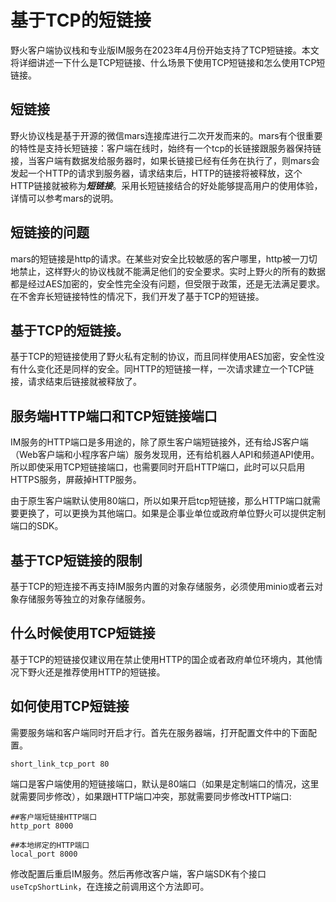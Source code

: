 # 基于TCP的短链接
野火客户端协议栈和专业版IM服务在2023年4月份开始支持了TCP短链接。本文将详细讲述一下什么是TCP短链接、什么场景下使用TCP短链接和怎么使用TCP短链接。

## 短链接
野火协议栈是基于开源的微信mars连接库进行二次开发而来的。mars有个很重要的特性是支持长短链接：客户端在线时，始终有一个tcp的长链接跟服务器保持链接，当客户端有数据发给服务器时，如果长链接已经有任务在执行了，则mars会发起一个HTTP的请求到服务器，请求结束后，HTTP的链接将被释放，这个HTTP链接就被称为***短链接***。采用长短链接结合的好处能够提高用户的使用体验，详情可以参考mars的说明。

## 短链接的问题
mars的短链接是http的请求。在某些对安全比较敏感的客户哪里，http被一刀切地禁止，这样野火的协议栈就不能满足他们的安全要求。实时上野火的所有的数据都是经过AES加密的，安全性完全没有问题，但受限于政策，还是无法满足要求。在不舍弃长短链接特性的情况下，我们开发了基于TCP的短链接。

## 基于TCP的短链接。
基于TCP的短链接使用了野火私有定制的协议，而且同样使用AES加密，安全性没有什么变化还是同样的安全。同HTTP的短链接一样，一次请求建立一个TCP链接，请求结束后链接就被释放了。

## 服务端HTTP端口和TCP短链接端口
IM服务的HTTP端口是多用途的，除了原生客户端短链接外，还有给JS客户端（Web客户端和小程序客户端）服务发现用，还有给机器人API和频道API使用。所以即使采用TCP短链接端口，也需要同时开启HTTP端口，此时可以只启用HTTPS服务，屏蔽掉HTTP服务。

由于原生客户端默认使用80端口，所以如果开启tcp短链接，那么HTTP端口就需要更换了，可以更换为其他端口。如果是企事业单位或政府单位野火可以提供定制端口的SDK。

## 基于TCP短链接的限制
基于TCP的短连接不再支持IM服务内置的对象存储服务，必须使用minio或者云对象存储服务等独立的对象存储服务。

## 什么时候使用TCP短链接
基于TCP的短链接仅建议用在禁止使用HTTP的国企或者政府单位环境内，其他情况下野火还是推荐使用HTTP的短链接。

## 如何使用TCP短链接
需要服务端和客户端同时开启才行。首先在服务器端，打开配置文件中的下面配置。
```
short_link_tcp_port 80
```
端口是客户端使用的短链接端口，默认是80端口（如果是定制端口的情况，这里就需要同步修改），如果跟HTTP端口冲突，那就需要同步修改HTTP端口:
```
##客户端短链接HTTP端口
http_port 8000

##本地绑定的HTTP端口
local_port 8000
```
修改配置后重启IM服务。然后再修改客户端，客户端SDK有个接口```useTcpShortLink```，在连接之前调用这个方法即可。
